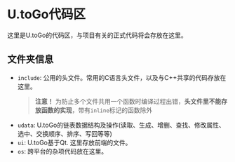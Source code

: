 # U.toGo代码区

这里是U.toGo的代码区，与项目有关的正式代码将会存放在这里。

## 文件夹信息

- `include`: 公用的头文件。常用的C语言头文件，以及与C++共享的代码存放在这里。
    > **注意！** 为防止多个文件共用一个函数时编译过程出错，**头文件里不能存放函数的实现**，带有`inline`标记的函数除外
- `udata`: U.toGo的链表数据结构及操作(读取、生成、增删、查找、修改属性、选中、交换顺序、排序、写回等等)
- `ui`: U.toGo基于Qt. 这里存放前端的文件。
- `os`: 跨平台的杂项代码放在这里。